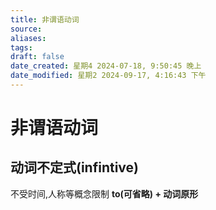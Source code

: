 ```yaml
---
title: 非谓语动词
source: 
aliases: 
tags: 
draft: false
date_created: 星期4 2024-07-18, 9:50:45 晚上
date_modified: 星期2 2024-09-17, 4:16:43 下午
---
```


# 非谓语动词


## 动词不定式(infintive)
不受时间,人称等概念限制
**to(可省略) + 动词原形**

